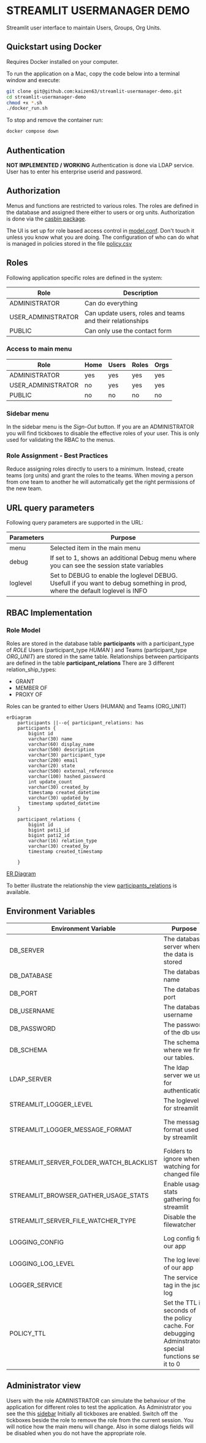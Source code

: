 # STREAMLIT USERMANAGER DEMO 

Streamlit user interface to maintain Users, Groups, Org Units.

## Quickstart using Docker

Requires Docker installed on your computer.

To run the application on a Mac, copy the code below into a terminal window and execute:

```bash
git clone git@github.com:kaizen63/streamlit-usermanager-demo.git
cd streamlit-usermanager-demo
chmod +x *.sh
./docker_run.sh
```

To stop and remove the container run:

```bash
docker compose down
```

## Authentication
**NOT IMPLEMENTED / WORKING**
Authentication is done via LDAP service. User has to enter his enterprise userid and password.

## Authorization
Menus and functions are restricted to various roles. The roles are defined in the database and assigned there either to users or org units.
Authorization is done via the [casbin package](https://github.com/casbin/pycasbin).  

The UI is set up for role based access control in [model.conf](./app/casbin/model.conf). Don't touch it unless you know what you are doing.
The configuration of who can do what is managed in policies stored in the file [policy.csv](./app/casbin/policy.csv)


## Roles
Following application specific roles are defined in the system:

| Role                   | Description                                               |
|------------------------|-----------------------------------------------------------|
| ADMINISTRATOR          | Can do everything                                         |
| USER_ADMINISTRATOR     | Can update users, roles and teams and their relationships |
| PUBLIC                 | Can only use the contact form                             |
 

### Access to main menu

| Role                   | Home | Users | Roles | Orgs | 
|------------------------|------|-------|-------|------|
| ADMINISTRATOR          | yes  | yes   | yes   | yes  |
| USER_ADMINISTRATOR     | no   | yes   | yes   | yes  |
| PUBLIC                 | no   | no    | no    | no   |


### Sidebar menu

In the sidebar menu is the *Sign-Out* button. If you are an ADMINISTRATOR you will find tickboxes to disable the effective
roles of your user. This is only used for validating the RBAC to the menus.

### Role Assignment - Best Practices

Reduce assigning roles directly to users to a minimum. Instead, create teams (org units) and grant the roles to the teams.
When moving a person from one team to another he will automatically get the right permissions of the new team.



## URL query parameters

Following query parameters are supported in the URL:

| Parameters | Purpose                                                                                                                         |
|------------|---------------------------------------------------------------------------------------------------------------------------------|
| menu       | Selected item in the main menu                                                                                                  |
| debug      | If set to 1, shows an additional Debug menu where you can see the session state variables                                       |
| loglevel  | Set to DEBUG to enable the loglevel DEBUG. Usefull if you want to debug something in prod, where the default loglevel is INFO  |


## RBAC Implementation

### Role Model
Roles are stored in the database table **participants** with a participant_type of *ROLE*
Users (participant_type *HUMAN* ) and Teams (participant_type *ORG_UNIT*) are stored in the same
table. Relationships between participants are defined in the table **participant_relations**
There are 3 different relation_ship_types:
* GRANT
* MEMBER OF
* PROXY OF

Roles can be granted to either Users (HUMAN) and Teams (ORG_UNIT)

```mermaid
erDiagram
    participants ||--o{ participant_relations: has
    participants {
        bigint id
        varchar(30) name
        varchar(60) display_name
        varchar(500) description
        varchar(30) participant_type
        varchar(200) email
        varchar(20) state
        varchar(500) external_reference
        varchar(100) hashed_password
        int update_count
        varchar(30) created_by
        timestamp created_datetime 
        varchar(30) updated_by
        timestamp updated_datetime
    }
    
    participant_relations {
        bigint id
        bigint pati1_id
        bigint pati2_id
        varchar(16) relation_type
        varchar(30) created_by
        timestamp created_timestamp
        
    }
  ```

[ER Diagram](images/particiapants_er_diagram.png)


To better illustrate the relationship the view [participants_relations](images/participant_relations_v.png) is available.

## Environment Variables

| Environment Variable                    | Purpose                                                                                          | Default                      | Example                                                         |
|-----------------------------------------|--------------------------------------------------------------------------------------------------|------------------------------|-----------------------------------------------------------------|
| DB_SERVER                               | The database server where the data is stored                                                     |                              |                                                                 |
| DB_DATABASE                             | The database name                                                                                |                              |                                                                 |
| DB_PORT                                 | The database port                                                                                |                              |                                                                 |
| DB_USERNAME                             | The database username                                                                            |                              |                                                                 |
| DB_PASSWORD                             | The password of the db user                                                                      |                              |                                                                 |
| DB_SCHEMA                               | The schema where we find our tables.                                     |                              | dbo  for PROD                                                   |
| LDAP_SERVER                             | The ldap server we use for authentication                                                        |                              | ldap://ldap.forumsys.com                                                                |
| STREAMLIT_LOGGER_LEVEL                  | The loglevel for streamlit                                                                       | INFO                         | WARNING in prod                                                 |
| STREAMLIT_LOGGER_MESSAGE_FORMAT         | The message format used by streamlit                                                             |                              | %(asctime)s %(levelname)s [%(name)s] [%(process)d] - %(message)s |
| STREAMLIT_SERVER_FOLDER_WATCH_BLACKLIST | Folders to ignore when watching for changed files                                                |                              | ["/app/logs", "./logs"]                                         |
| STREAMLIT_BROWSER_GATHER_USAGE_STATS    | Enable usage stats gathering for streamlit                                                       | True                         | Set it to False in all envs                                     |
| STREAMLIT_SERVER_FILE_WATCHER_TYPE      | Disable the filewatcher                                                                          |                              | none                                                            |
| LOGGING_CONFIG                          | Log config for our app                                                                           | log-config/logging-conf.yaml | log-config/logging-conf.prod.yaml                               |
| LOGGING_LOG_LEVEL                       | The log level of our app                                                                         | INFO                         | DEBUG in dev                                                    |
| LOGGER_SERVICE                          | The service tag in the json log                                                                  |                              |                                                                 |
| POLICY_TTL                              | Set the TTL in seconds of the policy cache. For debugging Adminstrator special functions set it to 0 | 600                          | 0 in development                                                |



## Administrator view

Users with the role ADMINISTRATOR can simulate the behaviour of the application for different roles to test the application.
As Administrator you see the this [sidebar](images/administrator_sidebar.png)
Initially all tickboxes are enabled. Switch off the tickboxes beside the role to remove the role from the current session.
You will notice how the main menu will change. Also in some dialogs fields will be disabled when you do not have the appropriate role.



